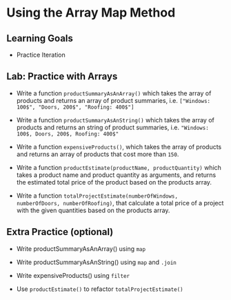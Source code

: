 # Using the Array Map Method

## Learning Goals

* Practice Iteration

## Lab: Practice with Arrays

* Write a function `productSummaryAsAnArray()` which takes the array of products and returns an array of product summaries, i.e. `["Windows: 100$", "Doors, 200$", "Roofing: 400$"]`

* Write a function `productSummaryAsAnString()` which takes the array of products and returns an string of product summaries, i.e. `"Windows: 100$, Doors, 200$, Roofing: 400$"`

* Write a function `expensiveProducts()`, which takes the array of products and returns an array of products that cost more than `150`.

* Write a function `productEstimate(productName, productQuantity)` which takes a product name and product quantity as arguments, and returns the estimated total price of the product based on the products array.

* Write a function `totalProjectEstimate(numberOfWindows, numberOfDoors, numberOfRoofing)`, that calculate a total price of a project with the given quantities based on the products array.

## Extra Practice (optional)

* Write productSummaryAsAnArray() using `map`

* Write productSummaryAsAnString() using `map` and `.join`

* Write expensiveProducts() using `filter`

* Use `productEstimate()` to refactor `totalProjectEstimate()`